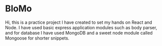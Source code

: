 
# BloMo

Hi, this is a practice project I have created to set my hands on React and Node.
I have used basic express application modules such as body parser, and for database I have used MongoDB and a sweet node module called Mongoose for shorter snippets.
